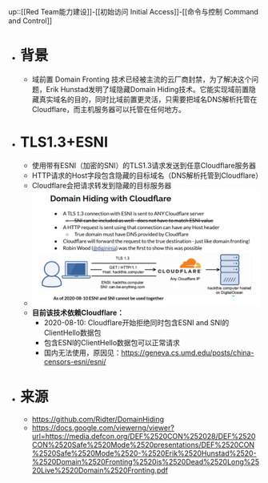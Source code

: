 up::[[Red Team能力建设]]-[[初始访问 Initial Access]]-[[命令与控制 Command and Control]]
- # 背景
	- 域前置 Domain Fronting 技术已经被主流的云厂商封禁，为了解决这个问题，Erik Hunstad发明了域隐藏Domain Hiding技术。它能实现域前置隐藏真实域名的目的，同时比域前置更灵活，只需要把域名DNS解析托管在Cloudflare，而主机服务器可以托管在任何地方。
- # TLS1.3+ESNI
	- 使用带有ESNI（加密的SNI）的TLS1.3请求发送到任意Cloudflare服务器
	- HTTP请求的Host字段包含隐藏的目标域名（DNS解析托管到Cloudflare）
	- Cloudflare会把请求转发到隐藏的目标服务器
	- <img src="/assets/Pasted image 20221104160300.png">
	- **目前该技术依赖Cloudflare：**
		- 2020-08-10: Cloudflare开始拒绝同时包含ESNI and SNI的ClientHello数据包
		- 包含ESNI的ClientHello数据包可以正常请求
		- 国内无法使用，原因见：https://geneva.cs.umd.edu/posts/china-censors-esni/esni/
- # 来源
	- https://github.com/Ridter/DomainHiding
	- https://docs.google.com/viewerng/viewer?url=https://media.defcon.org/DEF%2520CON%252028/DEF%2520CON%2520Safe%2520Mode%2520presentations/DEF%2520CON%2520Safe%2520Mode%2520-%2520Erik%2520Hunstad%2520-%2520Domain%2520Fronting%2520is%2520Dead%2520Long%2520Live%2520Domain%2520Fronting.pdf